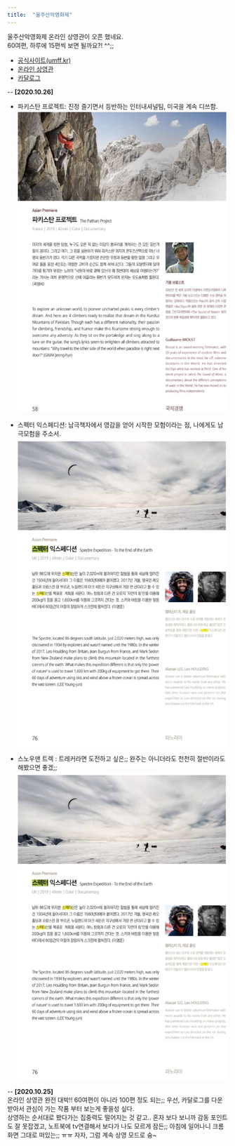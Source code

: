 ```yaml
---
title:  "울주산악영화제"
---
```


울주산악영화제 온라인 상영관이 오픈 했네요.  
60여편, 하루에 15편씩 보면 될까요?! ^^;;  

- [공식사이트(umff.kr)](http://www.umff.kr/kor/default.asp)
- [온라인 상영관](http://www.umff.kr/kor/addon/00000100/onair.asp?QueryYear=2020&mse=10)  
- [카달로그](http://www.umff.kr/kor/file/5th_umff_program_book.pdf)

-- **[2020.10.26]**  
 - 파키스탄 프로젝트: 진정 즐기면서 등반하는 인터내셔널팀, 미국을 계속 디쓰함.
 ![파키스탄프로젝트](/images/umff/01-파키스탄-프로젝트.JPG)

- 스펙터 익스페디션: 남극책자에서 영감을 얻어 시작한 모험이라는 점, 나에게도 남극모험을 주소서.
![스펙터익스페디션](/images/umff/02-스펙터-익스페디션.JPG)

- 스노우맨 트렉 : 트레커라면 도전하고 싶은;; 완주는 아니더라도 천천히 절반이라도 해봤으면 좋겠;; 
![스펙터익스페디션](/images/umff/02-스펙터-익스페디션.JPG)


-- **[2020.10.25]**   
온라인 상영관 완전 대박!! 60여편이 아니라 100편 정도 되는;;
우선, 카달로그를 다운 받아서 관심이 가는 작품 부터 보는게 좋을성 싶다.  
상영하는 순서대로 봤다가는 집중력도 떨어지는 것 같고..
혼자 보다 보니까 감동 포인트도 잘 못잡겠고, 
노트북에 tv연결해서 보다가 나도 모르게 잠든;; 
아침에 일어나니 크롬 화면 그대로 떠있는;; ㅠㅠ 
자자, 그럼 계속 상영 모드로 슝~  


<!--
<iframe src="http://www.umff.kr" frameborder="0" width="450" height="450" marginwidth="0" marginheight="0" scrolling="yes">
-->

  